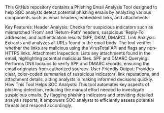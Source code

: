 This GitHub repository contains a Phishing Email Analysis Tool designed to help SOC analysts detect potential phishing emails by analyzing various components such as email headers, embedded links, and attachments.

Key Features:
Header Analysis: Checks for suspicious indicators such as mismatched 'From' and 'Return-Path' headers, suspicious 'Reply-To' addresses, and authentication results (SPF, DKIM, DMARC).
Link Analysis: Extracts and analyzes all URLs found in the email body. The tool verifies whether the links are malicious using the VirusTotal API and flags any non-HTTPS links.
Attachment Inspection: Lists any attachments found in the email, highlighting potential malicious files.
SPF and DMARC Querying: Performs DNS lookups to verify SPF and DMARC records, ensuring the email originates from authorized sources.
User-Friendly Output: Provides clear, color-coded summaries of suspicious indicators, link reputations, and attachment details, aiding analysts in making informed decisions quickly.
How This Tool Helps SOC Analysts:
This tool automates key aspects of phishing detection, reducing the manual effort needed to investigate suspicious emails. By flagging phishing indicators and providing detailed analysis reports, it empowers SOC analysts to efficiently assess potential threats and respond accordingly.

